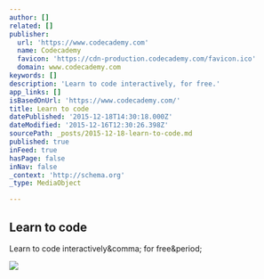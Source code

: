 ```yaml
---
author: []
related: []
publisher:
  url: 'https://www.codecademy.com'
  name: Codecademy
  favicon: 'https://cdn-production.codecademy.com/favicon.ico'
  domain: www.codecademy.com
keywords: []
description: 'Learn to code interactively, for free.'
app_links: []
isBasedOnUrl: 'https://www.codecademy.com/'
title: Learn to code
datePublished: '2015-12-18T14:30:18.000Z'
dateModified: '2015-12-16T12:30:26.398Z'
sourcePath: _posts/2015-12-18-learn-to-code.md
published: true
inFeed: true
hasPage: false
inNav: false
_context: 'http://schema.org'
_type: MediaObject

---
```

<article style=""><h1>Learn to code</h1><p>Learn to code interactively&amp;comma; for free&amp;period;</p><img src="https://cdn-production.codecademy.com/assets/stories/portraits/joah-haley-fbee515a6be263ef74a233c352d7253a.jpg" /></article>